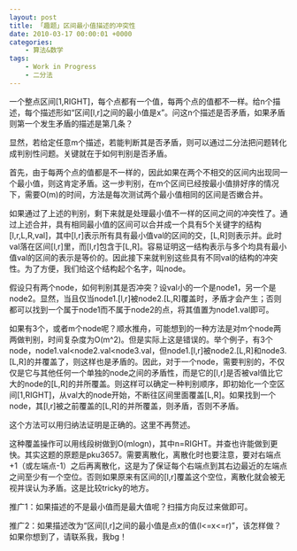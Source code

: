 ```yaml
---
layout: post
title: 「趣题」区间最小值描述的冲突性
date: 2010-03-17 00:00:01 +0000
categories:
    - 算法&数学
tags:
    - Work in Progress
    - 二分法
---
```


一个整点区间[1,RIGHT]，每个点都有一个值，每两个点的值都不一样。给n个描述，每个描述形如“区间[l,r]之间的最小值是x”。问这n个描述是否矛盾，如果矛盾则第一个发生矛盾的描述是第几条？

显然，若给定任意m个描述，若能判断其是否矛盾，则可以通过二分法把问题转化成判别性问题。关键就在于如何判别是否矛盾。

首先，由于每两个点的值都是不一样的，因此如果在两个不相交的区间内出现同一个最小值，则这肯定矛盾。这一步判别，在m个区间已经按最小值排好序的情况下，需要O(m)的时间，方法是每次测试两个最小值相同的区间是否嫩合并。

如果通过了上述的判别，剩下来就是处理最小值不一样的区间之间的冲突性了。通过上述合并，具有相同最小值的区间可以合并成一个具有5个关键字的结构[l,r,L,R,val]，其中[l,r]表示所有具有最小值val的区间的交，[L,R]则表示并。此时val落在区间[l,r]里，而[l,r]包含于[L,R]。容易证明这一结构表示与多个均具有最小值val的区间的表示是等价的。因此接下来就判别这些具有不同val的结构的冲突性。为了方便，我们给这个结构起个名字，叫node。

假设只有两个node，如何判别其是否冲突？设val小的一个是node1，另一个是node2。显然，当且仅当node1.[l,r]被node2.[L,R]覆盖时，矛盾才会产生；否则都可以找到一个属于node1而不属于node2的点，将其值置为node1.val即可。

如果有3个，或者m个node呢？顺水推舟，可能想到的一种方法是对m个node两两做判别，时间复杂度为O(m^2)。但是实际上这是错误的。举个例子，有3个node，node1.val<node2.val<node3.val，但node1.[l,r]被node2.[L,R]和node3.[L,R]的并覆盖了，则这样也是矛盾的。因此，对于一个node，需要判别的，不仅仅是它与其他任何一个单独的node之间的矛盾性，而是它的[l,r]是否被val值比它大的node的[L,R]的并所覆盖。则这样可以确定一种判别顺序，即初始化一个空区间[1,RIGHT]，从val大的node开始，不断往区间里面覆盖[L,R]。如果找到一个node，其[l,r]被之前覆盖的[L,R]的并所覆盖，则矛盾，否则不矛盾。

这个方法可以用归纳法证明是正确的。这里不再赘述。

这种覆盖操作可以用线段树做到O(mlogn)，其中n=RIGHT。并查也许能做到更快。其实这题的原题是pku3657。需要离散化，离散化时也要注意，要对右端点+1（或左端点-1）之后再离散化，这是为了保证每个右端点到其右边最近的左端点之间至少有一个空位。否则如果原来有区间的[l,r]覆盖这个空位，离散化就会被无视并误认为矛盾。这是比较tricky的地方。

推广1：如果描述的不是最小值而是最大值呢？扫描方向反过来做即可。

推广2：如果描述改为“区间[l,r]之间的最小值是点x的值(l<=x<=r)”，该怎样做？如果你想到了，请联系我，我bg！
